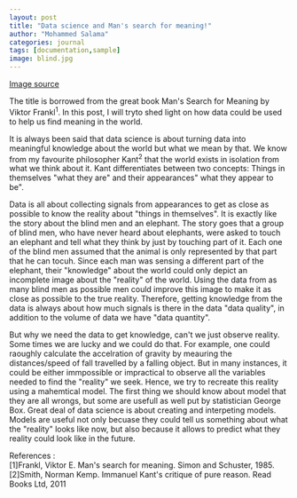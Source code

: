 ```yaml
---
layout: post
title: "Data science and Man's search for meaning!"
author: "Mohammed Salama"
categories: journal
tags: [documentation,sample]
image: blind.jpg
---
```


[Image source](https://www.researchgate.net/publication/50392294_Re-thinking_Enrolment_in_Identity_Card_Schemes/figures)

The title is borrowed from the great book Man's Search for Meaning by Viktor Frankl<sup>1</sup>. In this post, I will tryto shed light on how data could be used to help us find meaning in the world.

It is always been said that data science is about turning data into meaningful knowledge about the world but what we mean by that. We know from my favourite philosopher Kant<sup>2</sup> that the world exists in isolation from what we think about it. Kant differentiates between two concepts: Things in themselves "what they are" and their appearances" what they appear to be".  

Data is all about collecting signals from appearances to get as close as possible to know the reality about "things in themselves". It is exactly like the story about the blind men and an elephant. The story goes that a group of blind men, who have never heard about elephants, were asked to touch an elephant and tell what they think by just by touching part of it.  Each one of the blind men assumed that the animal is only represented by that part that he can tocuh. Since each man was sensing a different part of the elephant, their "knowledge" about the world could only depict an incomplete image about the "reality" of the world. Using the data from as many blind men as possible men could improve this image to make it as close as possible to the true reality. Therefore, getting knowledge from the data is always about how much signals is there in the data "data quality", in addition to the volume of data we have "data quantity". 

But why we need the data to get knowledge, can't we just observe reality. Some times we are lucky and we could do that. For example, one could raoughly calculate the accelration of gravity by meauring the distances/speed of fall travelled by a falling object. But in many instances,  it could be either immpossible or impractical to observe all the variables needed to find the "reality" we seek. Hence, we try to recreate this reality using a mahemtical model. The first thing we should know about model that they are all wrongs, but some are usefull as well put by statistician George Box. Great deal of data science is about creating and interpeting models. Models are useful not only becuase they could tell us something about what the "reality" looks like now, but also because it allows to predict what they reality could look like in the future.

References :
<br>
[1]Frankl, Viktor E. Man's search for meaning. Simon and Schuster, 1985.
[2]Smith, Norman Kemp. Immanuel Kant's critique of pure reason. Read Books Ltd, 2011


